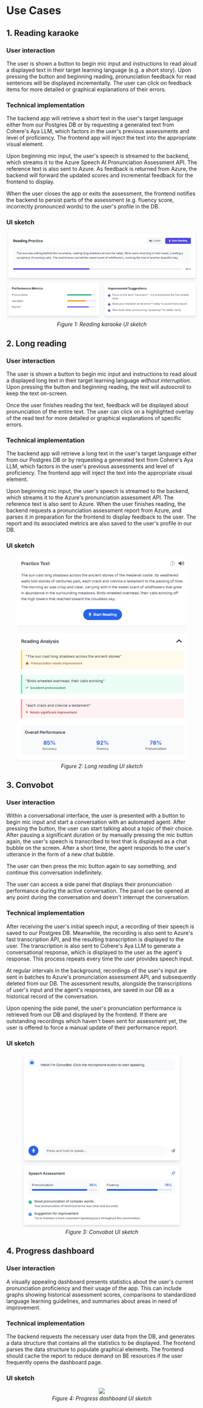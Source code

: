 # Use Cases

## 1. Reading karaoke

### User interaction

The user is shown a button to begin mic input and instructions to read aloud a displayed text in their target learning language (e.g. a short story).
Upon pressing the button and beginning reading, pronunciation feedback for read sentences will be displayed incrementally.
The user can click on feedback items for more detailed or graphical explanations of their errors.

### Technical implementation

The backend app will retrieve a short text in the user's target language either from our Postgres DB or by requesting a generated text from Cohere's Aya LLM, which factors in the user's previous assessments and level of proficiency. The frontend app will inject the text into the appropriate visual element.

Upon beginning mic input, the user's speech is streamed to the backend, which streams it to the Azure Speech AI Pronunciation Assessment API. The reference text is also sent to Azure. As feedback is returned from Azure, the backend will forward the updated scores and incremental feedback for the frontend to display.

When the user closes the app or exits the assessment, the frontend notifies the backend to persist parts of the assessment (e.g. fluency score, incorrectly pronounced words) to the user's profile in the DB.

### UI sketch

<p align="center">
  <img src="./assets/Reading_karaoke.png" />
  <br>
  <em>Figure 1: Reading karaoke UI sketch</em>
</p>

## 2. Long reading

### User interaction

The user is shown a button to begin mic input and instructions to read aloud a displayed long text in their target learning language _without interruption_.
Upon pressing the button and beginning reading, the text will autoscroll to keep the text on-screen.

Once the user finishes reading the text, feedback will be displayed about pronunciation of the entire text. The user can click on a highlighted overlay of the read text for more detailed or graphical explanations of specific errors.

### Technical implementation

The backend app will retrieve a long text in the user's target language either from our Postgres DB or by requesting a generated text from Cohere's Aya LLM, which factors in the user's previous assessments and level of proficiency. The frontend app will inject the text into the appropriate visual element.

Upon beginning mic input, the user's speech is streamed to the backend, which streams it to the Azure's pronunciation assessment API. The reference text is also sent to Azure. When the user finishes reading, the backend requests a pronunciation assessment report from Azure, and parses it in preparation for the frontend to display feedback to the user. The report and its associated metrics are also saved to the user's profile in our DB.

### UI sketch

<p align="center">
  <img src="./assets/Long_reading.png" />
  <br>
  <em>Figure 2: Long reading UI sketch</em>
</p>

## 3. Convobot

### User interaction

Within a conversational interface, the user is presented with a button to begin mic input and start a conversation with an automated agent. After pressing the button, the user can start talking about a topic of their choice. After pausing a significant duration or by manually pressing the mic button again, the user's speech is transcribed to text that is displayed as a chat bubble on the screen. After a short time, the agent responds to the user's utterance in the form of a new chat bubble.

The user can then press the mic button again to say something, and continue this conversation indefinitely.

The user can access a side panel that displays their pronunciation performance during the active conversation. The panel can be opened at any point during the conversation and doesn't interrupt the conversation.

### Technical implementation

After receiving the user's initial speech input, a recording of their speech is saved to our Postgres DB. Meanwhile, the recording is also sent to Azure's fast transcription API, and the resulting transcription is displayed to the user. The transcription is also sent to Cohere's Aya LLM to generate a conversational response, which is displayed to the user as the agent's response. This process repeats every time the user provides speech input.

At regular intervals in the background, recordings of the user's input are sent in batches to Azure's pronunciation assessment API, and subsequently deleted from our DB. The assessment results, alongside the transcriptions of user's input and the agent's responses, are saved in our DB as a historical record of the conversation.

Upon opening the side panel, the user's pronunciation performance is retrieved from our DB and displayed by the frontend. If there are outstanding recordings which haven't been sent for assessment yet, the user is offered to force a manual update of their performance report.

### UI sketch

<p align="center">
  <img src="./assets/Convobot.png" />
  <br>
  <em>Figure 3: Convobot UI sketch</em>
</p>

## 4. Progress dashboard

### User interaction

A visually appealing dashboard presents statistics about the user's current pronunciation proficiency and their usage of the app. This can include graphs showing historical assessment scores, comparisons to standardized language learning guidelines, and summaries about areas in need of improvement.

### Technical implementation

The backend requests the necessary user data from the DB, and generates a data structure that contains all the statistics to be displayed. The frontend parses the data structure to populate graphical elements. The frontend should cache the report to reduce demand on BE resources if the user frequently opens the dashboard page.

### UI sketch

<p align="center">
  <img src="./assets/Progress_dashboard.png" />
  <br>
  <em>Figure 4: Progress dashboard UI sketch</em>
</p>

